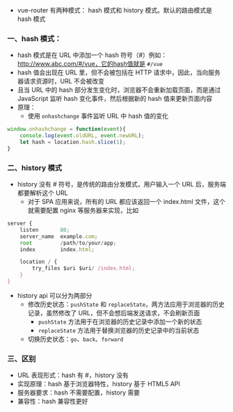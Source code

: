 - vue-router 有两种模式： hash 模式和 history 模式。默认的路由模式是 hash 模式


### 一、hash 模式：

- hash 模式是在 URL 中添加一个 hash 符号（#）例如：http://www.abc.com/#/vue，它的hash值就是 `#/vue`
- hash 值会出现在 URL 里，但不会被包括在 HTTP 请求中，因此，当向服务器请求资源时，URL 不会被改变
- 且当 URL 中的 hash 部分发生变化时，浏览器不会重新加载页面，而是通过 JavaScript 监听 hash 变化事件，然后根据新的 hash 值来更新页面内容
- 原理：
  - 使用 `onhashchange` 事件监听 URL 中 hash 值的变化

```js
window.onhashchange = function(event){
	console.log(event.oldURL, event.newURL);
	let hash = location.hash.slice(1);
}
```

### 二、history 模式

- history 没有 # 符号，是传统的路由分发模式，用户输入一个 URL 后，服务端都要解析这个 URL
  - 对于 SPA 应用来说，所有的 URL 都应该返回一个 index.html 文件，这个就需要配置 nginx 等服务器来实现，比如

```js
server {
    listen       80;
    server_name  example.com;
    root         /path/to/your/app;
    index        index.html;

    location / {
        try_files $uri $uri/ /index.html;
    }
}
```
- history api 可以分为两部分
  - 修改历史状态：`pushState` 和 `replaceState`，两方法应用于浏览器的历史记录，虽然修改了 URL，但不会想后端发送请求，不会刷新页面
    - `pushState` 方法用于在浏览器的历史记录中添加一个新的状态
    - `replaceState` 方法用于替换浏览器的历史记录中的当前状态
  - 切换历史状态：`go`、`back`、`forward`


### 三、区别

- URL 表现形式：hash 有 #，history 没有
- 实现原理：hash 基于浏览器特性，history 基于 HTML5 API
- 服务器要求：hash 不需要配置，history 需要
- 兼容性：hash 兼容性更好



